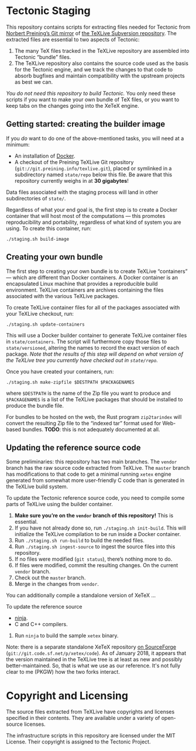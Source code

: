 # Tectonic Staging

This repository contains scripts for extracting files needed for Tectonic from
[Norbert Preining’s Git mirror](http://git.preining.info/texlive/) of
[the TeXLive Subversion repository](http://tug.org/svn/texlive/). The extracted
files are essential to two aspects of Tectonic:

1. The many TeX files tracked in the TeXLive repository are assembled into
   Tectonic “bundle” files.
2. The TeXLive repository also contains the source code used as the basis for
   the Tectonic engine, and we track the changes to that code to absorb
   bugfixes and maintain compatibility with the upstream projects as best we
   can.

*You do not need this repository to build Tectonic.* You only need these scripts
if you want to make your own bundle of TeX files, or you want to keep tabs on
the changes going into the XeTeX engine.


## Getting started: creating the builder image

If you *do* want to do one of the above-mentioned tasks, you will need at a
minimum:

- An installation of [Docker](https://www.docker.com/).
- A checkout of the Preining TeXLive Git repository
  (`git://git.preining.info/texlive.git`), placed or symlinked in a
  subdirectory named `state/repo` below this file. Be aware that this
  repository currently weighs in at **30 gigabytes**!

Data files associated with the staging process will land in other
subdirectories of `state/`.

Regardless of what your end goal is, the first step is to create a Docker
container that will host most of the computations — this promotes
reproducibility and portability, regardless of what kind of system you are
using. To create this container, run:

```
./staging.sh build-image
```


## Creating your own bundle

The first step to creating your own bundle is to create TeXLive “containers” —
which are different than Docker containers. A Docker container is an
encapsulated Linux machine that provides a reproducible build environment.
TeXLive containers are archives containing the files associated with the
various TeXLive packages.

To create TeXLive container files for all of the packages associated with your
TeXLive checkout, run:

```
./staging.sh update-containers
```

This will use a Docker builder container to generate TeXLive container files
in `state/containers`. The script will furthermore copy those files to
`state/versioned`, altering the names to record the exact version of each
package. *Note that the results of this step will depend on what version of
the TeXLive tree you currently have checked out in `state/repo`.*

Once you have created your containers, run:

```
./staging.sh make-zipfile $DESTPATH $PACKAGENAMES
``` 

where `$DESTPATH` is the name of the Zip file you want to produce and
`$PACKAGENAMES` is a list of the TeXLive packages that should be installed to
produce the bundle file.

For bundles to be hosted on the web, the Rust program `zip2tarindex` will
convert the resulting Zip file to the “indexed tar” format used for Web-based
bundles. **TODO**: this is not adequately documented at all.


## Updating the reference source code

Some preliminaries: this repository has two main branches. The `vendor` branch
has the raw source code extracted from TeXLive. The `master` branch has
modifications to that code to get a minimal running `xetex` engine generated
from somewhat more user-friendly C code than is generated in the TeXLive build
system.

To update the Tectonic reference source code, you need to compile some parts
of TeXLive using the builder container.

1. **Make sure you’re on the `vendor` branch of this repository!** This is
   essential.
2. If you have not already done so, run `./staging.sh init-build`. This will
   initialize the TeXLive compilation to be run inside a Docker container.
3. Run `./staging.sh run-build` to build the needed files.
4. Run `./staging.sh ingest-source` to ingest the source files into this
   repository.
5. If no files were modified (`git status`), there’s nothing more to do.
6. If files were modified, commit the resulting changes. On the current
   `vendor` branch.
7. Check out the `master` branch.
8. Merge in the changes from `vendor`.

You can additionally compile a standalone version of XeTeX ...

To update the reference source 

- [ninja](https://ninja-build.org/).
- C and C++ compilers.

1. Run `ninja` to build the sample `xetex` binary.

Note: there is a separate standalone XeTeX repository
[on SourceForge](https://sourceforge.net/p/xetex/code/ci/master/tree/)
(`git://git.code.sf.net/p/xetex/code`). As of January 2018, it appears that
the version maintained in the TeXLive tree is at least as new and possibly
better-maintained. So, that is what we use as our reference. It's not fully
clear to me (PKGW) how the two forks interact.


# Copyright and Licensing

The source files extracted from TeXLive have copyrights and licenses specified
in their contents. They are available under a variety of open-source licenses.

The infrastructure scripts in this repository are licensed under the MIT
License. Their copyright is assigned to the Tectonic Project.
